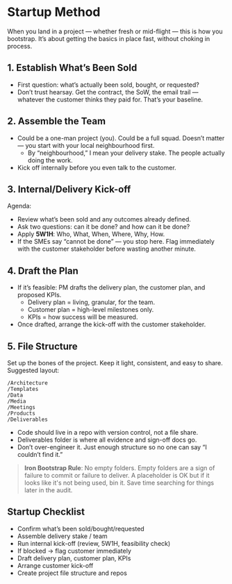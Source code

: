 # Startup Method

When you land in a project — whether fresh or mid-flight — this is how you bootstrap. It’s about getting the basics in place fast, without choking in process.

## 1. Establish What’s Been Sold
- First question: what’s actually been sold, bought, or requested?
- Don’t trust hearsay. Get the contract, the SoW, the email trail — whatever the customer thinks they paid for. That’s your baseline.

## 2. Assemble the Team
- Could be a one-man project (you). Could be a full squad. Doesn’t matter — you start with your local neighbourhood first.
  - By “neighbourhood,” I mean your delivery stake. The people actually doing the work.
- Kick off internally before you even talk to the customer.

## 3. Internal/Delivery Kick-off
Agenda:
- Review what’s been sold and any outcomes already defined.
- Ask two questions: can it be done? and how can it be done?
- Apply **5W1H**: Who, What, When, Where, Why, How.
- If the SMEs say “cannot be done” — you stop here. Flag immediately with the customer stakeholder before wasting another minute.

## 4. Draft the Plan
- If it’s feasible: PM drafts the delivery plan, the customer plan, and proposed KPIs.
  - Delivery plan = living, granular, for the team.
  - Customer plan = high-level milestones only.
  - KPIs = how success will be measured.
- Once drafted, arrange the kick-off with the customer stakeholder.

## 5. File Structure
Set up the bones of the project. Keep it light, consistent, and easy to share. Suggested layout:

```
/Architecture
/Templates
/Data
/Media
/Meetings
/Products
/Deliverables
```

- Code should live in a repo with version control, not a file share.
- Deliverables folder is where all evidence and sign-off docs go.
- Don’t over-engineer it. Just enough structure so no one can say “I couldn’t find it.”

> **Iron Bootstrap Rule**: No empty folders. Empty folders are a sign of failure to commit or failure to deliver. A placeholder is OK but if it looks like it's not being used, bin it. Save time searching for things later in the audit.

## Startup Checklist

- Confirm what’s been sold/bought/requested
- Assemble delivery stake / team
- Run internal kick-off (review, 5W1H, feasibility check)
- If blocked → flag customer immediately
- Draft delivery plan, customer plan, KPIs
- Arrange customer kick-off
- Create project file structure and repos
